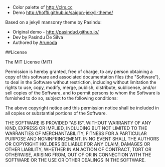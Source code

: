 

* Color palette of http://clrs.cc
* Demo http://hoffli.github.io/saigon-jekyll-theme/

Based on a jekyll mansonry theme by Pasindu:

* Original demo - http://pasindud.github.io/
* Dev by Pasindu De Silva
* Authored by [Arunoda](https://github.com/arunoda)

##License

The MIT License (MIT)

Permission is hereby granted, free of charge, to any person obtaining a copy of this software and associated documentation files (the "Software"), to deal in the Software without restriction, including without limitation the rights to use, copy, modify, merge, publish, distribute, sublicense, and/or sell copies of the Software, and to permit persons to whom the Software is furnished to do so, subject to the following conditions:

The above copyright notice and this permission notice shall be included in all copies or substantial portions of the Software.

THE SOFTWARE IS PROVIDED "AS IS", WITHOUT WARRANTY OF ANY KIND, EXPRESS OR IMPLIED, INCLUDING BUT NOT LIMITED TO THE WARRANTIES OF MERCHANTABILITY, FITNESS FOR A PARTICULAR PURPOSE AND NONINFRINGEMENT. IN NO EVENT SHALL THE AUTHORS OR COPYRIGHT HOLDERS BE LIABLE FOR ANY CLAIM, DAMAGES OR OTHER LIABILITY, WHETHER IN AN ACTION OF CONTRACT, TORT OR OTHERWISE, ARISING FROM, OUT OF OR IN CONNECTION WITH THE SOFTWARE OR THE USE OR OTHER DEALINGS IN THE SOFTWARE.
